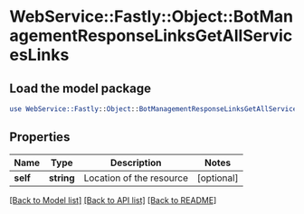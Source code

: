 # WebService::Fastly::Object::BotManagementResponseLinksGetAllServicesLinks

## Load the model package
```perl
use WebService::Fastly::Object::BotManagementResponseLinksGetAllServicesLinks;
```

## Properties
Name | Type | Description | Notes
------------ | ------------- | ------------- | -------------
**self** | **string** | Location of the resource | [optional] 

[[Back to Model list]](../README.md#documentation-for-models) [[Back to API list]](../README.md#documentation-for-api-endpoints) [[Back to README]](../README.md)


